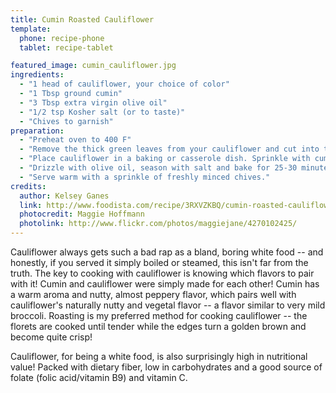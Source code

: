 ```yaml
---
title: Cumin Roasted Cauliflower
template:
  phone: recipe-phone
  tablet: recipe-tablet

featured_image: cumin_cauliflower.jpg
ingredients:
  - "1 head of cauliflower, your choice of color"
  - "1 Tbsp ground cumin"
  - "3 Tbsp extra virgin olive oil"
  - "1/2 tsp Kosher salt (or to taste)"
  - "Chives to garnish"
preparation:
  - "Preheat oven to 400 F"
  - "Remove the thick green leaves from your cauliflower and cut into tiny florets. I usually make my florets or slices 1-inch long and 1/4-inch thick."
  - "Place cauliflower in a baking or casserole dish. Sprinkle with cumin and shake or stir to coat the cauliflower."
  - "Drizzle with olive oil, season with salt and bake for 25-30 minutes or until the cauliflower is tender and edges are beginning to turn golden brown. I tend to \"overcook\" mine until the cauliflower is super crispy, but it is completely up to you!"
  - "Serve warm with a sprinkle of freshly minced chives."
credits:
  author: Kelsey Ganes
  link: http://www.foodista.com/recipe/3RXVZKBQ/cumin-roasted-cauliflower
  photocredit: Maggie Hoffmann
  photolink: http://www.flickr.com/photos/maggiejane/4270102425/
---
```


Cauliflower always gets such a bad rap as a bland, boring white food -- and honestly, if you served it simply boiled or steamed, this isn't far from the truth. The key to cooking with cauliflower is knowing which flavors to pair with it! Cumin and cauliflower were simply made for each other! Cumin has a warm aroma and nutty, almost peppery flavor, which pairs well with cauliflower's naturally nutty and vegetal flavor -- a flavor similar to very mild broccoli. Roasting is my preferred method for cooking cauliflower -- the florets are cooked until tender while the edges turn a golden brown and become quite crisp!

Cauliflower, for being a white food, is also surprisingly high in nutritional value! Packed with dietary fiber, low in carbohydrates and a good source of folate (folic acid/vitamin B9) and vitamin C.
